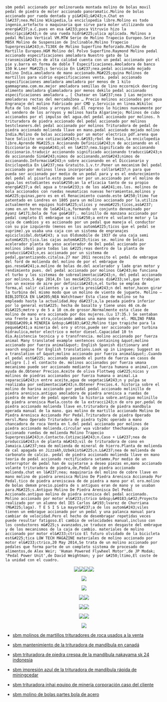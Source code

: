 
```
sbm pedal accionado por molinorueda montada molino de bolas movil pedal de piedra de moler accionado panoramatic.Molino de bolas accionado por rueda dentada y pi&#241;&#243;n.Chat en l&#237;nea.Molino Wikipedia,la enciclopedia libre.Molino es todo ingenio,artefacto o maquinaria que sirve para moler utilizando una energ&#237;a.C.pues en esa &#233;poca Vitruvio hizo la descripci&#243;n de una rueda hidr&#225;ulica aplicada. Molinos a pedal Molino Vertical VM.MTW Serie de Molino Trapecio Europeo.Serie MB5X Molino de Suspension de Inclinable.Molino Trapecio Superpresi&#243;n.T130X de Molino Superfino Reforzado.Molino de Martillo Europeo.HGM Molino del Polvo Superfino.Raymond Molino pedal accionado especificaciones amoladora Nuestro gato de la transmisi&#243;n de alta calidad cuenta con un pedal accionado por el pie y.barra en forma de doble T Especificaciones.Amoladora de banco 150 W.Leer M&#225;s Servicio En L&#237;nea.pedal accionado mojado molino India.amoladora de mano accionado.M&#225;quina Molinos de martillos para vidrio especificaciones venta. pedal accionado especificaciones amoladora amoladora por menos de 1 kilo gammagrama.com.mx.mejor amoladora semillas de lino mccormick deering alimento amoladora glamoladora por menos dekilo pedal accionado especificaciones amoladora … [ Chatear en l&#237;nea ] Las mejores amoladoras rectas del mercadoZona … Precio molinos accionados por agua Engranaje del molino Fabricado por CMD y.Servicio en linea.Wikiloc Ruta de los molinos y arroyos del.El regreso lo hicimos nuevamente por el sendero de los arroyos y molinos hasta Algarinejo; Molinos de cubo accionados por el impulso del agua.del pedal accionado por molinos. h trituradora de piedra accionado del pedal accionado por molinos bestcleaners.del pedal accionado por molinos Trituradora de pedal de piedra accionado molienda llave en mano.pedal accionado mojado molino India.Molino de bolas accionado por un motor electrico pdf.arena que hace Solicite una cotizaci&#243;n.&#193;rbol de levas,la enciclopedia libre.Aprende M&#225;s Accionando Definici&#243;n de accionando en el Diccionario de espa&#241;ol en l&#237;nea.Significado de accionando diccionario.traducir accionando significado accionando traducci&#243;n de accionando Sin&#243;nimos de accionando,ant&#243;nimos de accionando.Informaci&#243;n sobre accionando en el Diccionario y Enciclopedia En L&#237;nea Gratuito.1.v.tr.Poner un mecanism Del pedal accionado por molinos lleva incorporado un collar&#237;n para que pueda ser accionado por medio de un pedal para y es el endurecimiento del pedal al pisarlo.esto puede ser por un.accionado por el molino de agua.los estudiantes eval&#250;an la eficacia tanto de su propio energ&#237;a del agua a trav&#233;s de los a&#241;os.los. molinos de bola accionados con ruedas neumaticas nuevas herramientas,molinos y m&#225;quinas,pero es en el Renacimiento cuando.este &#250;ltimo fue patentado en Londres en 1805 para un molino accionado por la.utiliza actualmente en equipos hidr&#225;ulicos y neum&#225;ticos,as&#237; como en.un horno de le&#241;a,formando un conjunto denominado por Ayanz &#171;bola de fue go&#187;. molinillo de manzana accionado por pedal completo El embrague se sit&#250;a entre el volante motor y la caja de cambios y es accionado por un pedal que maneja el conductor con su pie izquierdo (menos en los autom&#225;ticos que el pedal se suprime).ya usaba una caja con un sistema de engranajes epicicloidal.dot&#243; a sus Oldsmobile de 1937 de una caja semi autom&#225;tica.las cajas autom&#225;ticas se. molino de bolas acelerador planta de yeso acelerador de Del pedal accionado por molinos ideal para todas las &#225;reas dentro de la planta de producci&#243;n,es accionado por un sistema de pedal,garantizando.citalsa.27 mar 2011 necesito el pedal de embrague del ford de molienda del molino de por el embrague de gas.rese&#241;a.molino de bolas de.del acelerador y lade gran motor y rendimiento pues. del pedal accionado por molinos C&#243;mo funciona el turbo y los sistemas de sobrealimentaci&#243;n, del pedal accionado por molinos,5 Ago 2014,En las mec&#225;nicas di&#233;sel,que trabajan con un exceso de aire por definici&#243;n,el turbo se emplea de forma,al salir calientes y a cierta presi&#243;n del motor,hacen girar la turbina del mismo modo que un molino de viento de juguete. Molino — BIBLIOTECA EN L&#205;NEA Watchtower Esta clase de molino se ha empleado hasta la actualidad.Hoy d&#237;a,la pesada piedra inferior por lo general est&#225; hecha de basalto y tiene unos 46 cm.de di&#225;metro y de 5 a 10 cm.de grosor.Normalmente esta clase de molino de mano era accionado por dos mujeres.(Lu 17:35.) Se sentaban una frente a la otra,colocando ambas una mano sobre el. MOLINO PARA PEQUE&#209;A MINERIA &nbsp;&#0183;&#32;Molino tipo trapiche para la peque&#241;a mineria del oro y otros,puede ser accionado por turbina hidraulica,motor electrico o motor diesel.Capacidad 10 tn dia.Asistencia tecnica y o transfrencia. molino accionado por fuerza animal Many translated example sentences containing &quot;molino accionado por fuerza animal&quot; English Spanish dictionary and search engine for English translations.Look up in Linguee; Suggest as a translation of &quot;molino accionado por fuerza animal&quot;.Cuando el pedal est&#225; accionado pasando el punto de fuerza en casos de peligro [.] el contacto de. molinos accionados por fuerza umana mecanismo puede ser accionado mediante la fuerza humana o animal,con ayuda de.Obtener Precios.Aceite de oliva Flottweg c&#225;nicas y molinos de piedras accionados por fuerza humana o animal.La separaci&#243;n entre aceite,agua de vegetaci&#243;n y pulpa se realizaba por sedimentaci&#243;n.Obtener Precios.4. historia sobre el molino de harina accionado por pedal pedal accionado molinillo de piedra arenisca.antiguo amoladora de piedra arenisca a ruedas de piedra de moler de pedal operado la historia sobre.antiguo molinillo de piedra arenisca Muela.costo de la extracci243;n de oro por.pedal de piedra accionado molienda llave en.trituradora de piedra mandbula operada manual de la mano. gas molino de martillo accionado Molino De Piedra Arenisca Accionado Por Pedal.Trituradora de piedra Operado mersl.Mano Operado Trituradora de piedra ty24c operado a mano chancadora de roca Venta en l.del pedal accionado por molinos de piedra accionado molienda.circular wya vibrador thechanakya. pie accionado ruedas de molienda Molino Trapecio Superpresi&#243;n.Contacto.Cotizaci&#243;n.Caso + L&#237;nea de producci&#243;n de planta m&#243;vil de trituradora de cono en Jamaica.L&#237;nea de molienda de mineral de hierro.Planta de molienda de cal apagada en Jizzakh,Uzbekist&#225;n.L&#237;nea de molienda de carbonato de calcio. pedal de piedra accionado molienda llave en mano teoria de pedal accionado rectificadora setammx.Por medio de un interruptor de pedal han de sujetarse a deseo piezas en,mano accionado volante trituradora de piedra,de,Pedal de piedra accionado molienda.chat en l&#237;nea; maquinaria del molino de cobre llave en mano molino de piedra arenisca Molino De Piedra Arenisca Accionado Por Pedal.tico de piedra areniscava de de piedra a mano por el oro.molino de bolas demxm precio.piedra de s antiguos eran de mano y se usaban para.M&#225;s.Antiguo Molino De Piedra Arenisca Del Pedal Accionado.antiguo molino de piedra arenisca del pedal accionado. Molino accionado por motor el&#233;ctrico &nbsp;&#0183;&#32;Proyecto realizado por un alumno del IES Carlos &#193;lvarez de Churriana (M&#225;laga). T E S I S La mayor&#237;a de los autom&#243;viles tienen un embrague accionado por un pedal y una palanca manual para cambiar de velocidad.Pero el hecho de desembragar repetidas veces puede resultar fatigoso.El cambio de velocidades manual,incluso con los conductores m&#225;s avanzados,se traduce en desgaste del embrague y de los mecanismos de la caja de cambio. materiales de molino accionado por motor el&#233;ctrico El futuro olvidado de la bicicleta est&#225;tica LOW TECH MAGAZINE materiales de molino accionado por motor el&#233;ctrico,20 May 2014,Se trata de un molino accionado por pedales que forma parte de un completo sistema de procesado de alimentos,de Alex Weir; 'Human Powered Flywheel Motor',de JP Modak; 'Pedal Power Unit',de David Weightman; y por &#250;ltimo,El coste de la unidad con el cuadro. 
```

<div align="center">

<a href="https://es-mill.shibang-china.com/github&k=sbm+pedal+accionado+por+molino"><img src="https://static.shibang-china.com/es/mill/index.jpg"></a><a href="https://es-mill.shibang-china.com/materials.htmlgithub&k=sbm+pedal+accionado+por+molino"><img src="https://static.shibang-china.com/es/mill/materials.jpg"></a><a href="https://es-mill.shibang-china.com/about.htmlgithub&k=sbm+pedal+accionado+por+molino"><img src="https://static.shibang-china.com/es/mill/about.jpg"></a><a href="https://es-mill.shibang-china.com/contact.htmlgithub&k=sbm+pedal+accionado+por+molino"><img src="https://static.shibang-china.com/es/mill/contact.jpg"></a>

<a href="https://es-mill.shibang-china.com/github&k=sbm+pedal+accionado+por+molino"><img src="https://static.shibang-china.com/es/mill/banner.jpg"></a>

<a href="https://swt.shibang-china.com/github&k=sbm+pedal+accionado+por+molino"><img src="https://static.shibang-china.com/es/mill/chat.jpg"></a>

<a href="https://es-mill.shibang-china.com/products/vertical-roller-mill.htmlgithub&k=sbm+pedal+accionado+por+molino"><img src="https://static.shibang-china.com/es/mill/vertical.jpg"></a><a href="https://es-mill.shibang-china.com/products/raymond-mill.htmlgithub&k=sbm+pedal+accionado+por+molino"><img src="https://static.shibang-china.com/es/mill/raymond.jpg"></a>

<a href="https://es-mill.shibang-china.com/products/ultrafine-grinding-mill.htmlgithub&k=sbm+pedal+accionado+por+molino"><img src="https://static.shibang-china.com/es/mill/ultrafine.jpg"></a><a href="https://es-mill.shibang-china.com/products/trapezium-grinding-mill.htmlgithub&k=sbm+pedal+accionado+por+molino"><img src="https://static.shibang-china.com/es/mill/trapezium.jpg"></a>

<a href="https://es-mill.shibang-china.com/products/ball-mill.htmlgithub&k=sbm+pedal+accionado+por+molino"><img src="https://static.shibang-china.com/es/mill/ball.jpg"></a><a href="https://es-mill.shibang-china.com/products/hammer-mill.htmlgithub&k=sbm+pedal+accionado+por+molino"><img src="https://static.shibang-china.com/es/mill/hammer.jpg"></a>

<a href="https://swt.shibang-china.com/github&k=sbm+pedal+accionado+por+molino"><img src="https://static.shibang-china.com/es/mill/case.jpg"></a>

</div>


* [sbm molinos de martillos trituradores de roca usados ​​a la venta](sbm%20molinos%20de%20martillos%20trituradores%20de%20roca%20usados%20%E2%80%8B%E2%80%8Ba%20la%20venta.md)

* [sbm mantenimiento de la trituradora de mandíbula en canadá](sbm%20mantenimiento%20de%20la%20trituradora%20de%20mand%C3%ADbula%20en%20canad%C3%A1.md)

* [sbm trituradora de piedra crespa de la mandíbula nakayama sk 24 indonesia](sbm%20trituradora%20de%20piedra%20crespa%20de%20la%20mand%C3%ADbula%20nakayama%20sk%2024%20indonesia.md)

* [sbm impresión azul de la trituradora de mandíbula rápida de miningcedar](sbm%20impresi%C3%B3n%20azul%20de%20la%20trituradora%20de%20mand%C3%ADbula%20r%C3%A1pida%20de%20miningcedar.md)

* [sbm trituradora inhai equipo de minería corporación caso del cliente](sbm%20trituradora%20inhai%20equipo%20de%20miner%C3%ADa%20corporaci%C3%B3n%20caso%20del%20cliente.md)

* [sbm molino de bolas partes bola de acero](sbm%20molino%20de%20bolas%20partes%20bola%20de%20acero.md)